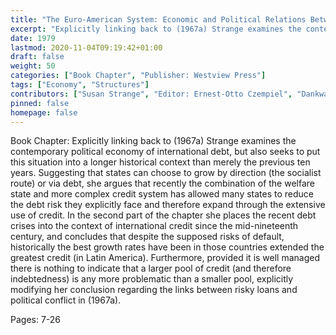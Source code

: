 ```yaml
---
title: "The Euro-American System: Economic and Political Relations Between North America and Western Europe - Interdependence in the International Monetary System"
excerpt: "Explicitly linking back to (1967a) Strange examines the contemporary political economy of international debt, but also seeks to put this situation into a longer historical context than merely the previous ten years. Suggesting that states can choose to grow by direction (the socialist route) or via debt, she argues that recently the combination of the welfare state and more complex credit system has allowed many states to reduce the debt risk they explicitly face and therefore expand through the extensive use of credit. In the second part of the chapter she places the recent debt crises into the context of international credit since the mid-nineteenth century, and concludes that despite the supposed risks of default, historically the best growth rates have been in those countries extended the greatest credit (in Latin America). Furthermore, provided it is well managed there is nothing to indicate that a larger pool of credit (and therefore indebtedness) is any more problematic than a smaller pool, explicitly modifying her conclusion regarding the links between risky loans and political conflict in (1967a)."
date: 1979
lastmod: 2020-11-04T09:19:42+01:00
draft: false
weight: 50
categories: ["Book Chapter", "Publisher: Westview Press"]
tags: ["Economy", "Structures"]
contributors: ["Susan Strange", "Editor: Ernest-Otto Czempiel", "Dankwart A. Rustow"]
pinned: false
homepage: false
---
```


Book Chapter: Explicitly linking back to (1967a) Strange examines the contemporary political economy of international debt, but also seeks to put this situation into a longer historical context than merely the previous ten years. Suggesting that states can choose to grow by direction (the socialist route) or via debt, she argues that recently the combination of the welfare state and more complex credit system has allowed many states to reduce the debt risk they explicitly face and therefore expand through the extensive use of credit. In the second part of the chapter she places the recent debt crises into the context of international credit since the mid-nineteenth century, and concludes that despite the supposed risks of default, historically the best growth rates have been in those countries extended the greatest credit (in Latin America). Furthermore, provided it is well managed there is nothing to indicate that a larger pool of credit (and therefore indebtedness) is any more problematic than a smaller pool, explicitly modifying her conclusion regarding the links between risky loans and political conflict in (1967a).

Pages: 7-26